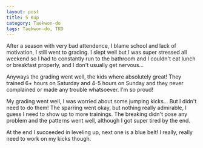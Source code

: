 ```yaml
---
layout: post
title: 5 Kup
category: Taekwon-do
tags: Taekwon-do, TKD
---
```



After a season with very bad attendence, I blame school and lack of motivation, I still went to grading. I slept well but I was super stressed all weekend so I had to constantly run to the bathroom and I couldn't eat lunch or breakfast properly, and I don't usually get nervous...

Anyways the grading went well, the kids where absolutely great! They trained 6+ hours on Saturday and 4-5 hours on Sunday and they never complained or made any trouble whatsoever. I'm so proud!

My grading went well, I was worried about some jumping kicks... But I didn't need to do them! The sparring went okay, but nothing really admirable, I guess I need to show up to more trainings. The breaking didn't pose any problem and the patterns went well, although I got super tired by the end.

At the end I succeeded in leveling up, next one is a blue belt! I really, really need to work on my kicks though.



